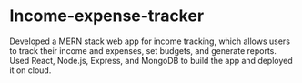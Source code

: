 # Income-expense-tracker

Developed a MERN stack web app for income tracking, which allows users to track their income and expenses, set budgets, and generate reports.
Used React, Node.js, Express, and MongoDB to build the app and deployed it on cloud.
